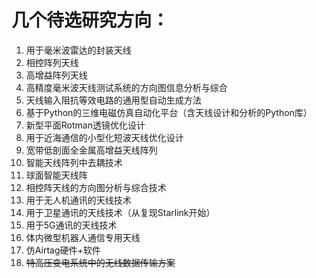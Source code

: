 # 几个待选研究方向：

1. 用于毫米波雷达的封装天线
2. 相控阵列天线
3. 高增益阵列天线
4. 高精度毫米波天线测试系统的方向图信息分析与综合
5. 天线输入阻抗等效电路的通用型自动生成方法
6. 基于Python的三维电磁仿真自动化平台（含天线设计和分析的Python库）
7. 新型平面Rotman透镜优化设计
8. 用于近海通信的小型化短波天线优化设计
9. 宽带低剖面全金属高增益天线阵列
10. 智能天线阵列中去耦技术
11. 球面智能天线阵
12. 相控阵天线的方向图分析与综合技术
13. 用于无人机通讯的天线技术
14. 用于卫星通讯的天线技术（从复现Starlink开始）
15. 用于5G通讯的天线技术
16. 体内微型机器人通信专用天线
17. 仿Airtag硬件+软件
18. ~~特高压变电系统中的无线数据传输方案~~
